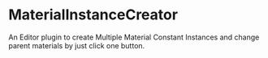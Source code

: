 # MaterialInstanceCreator
An Editor plugin to create Multiple Material Constant Instances and change parent materials by just click one button.
